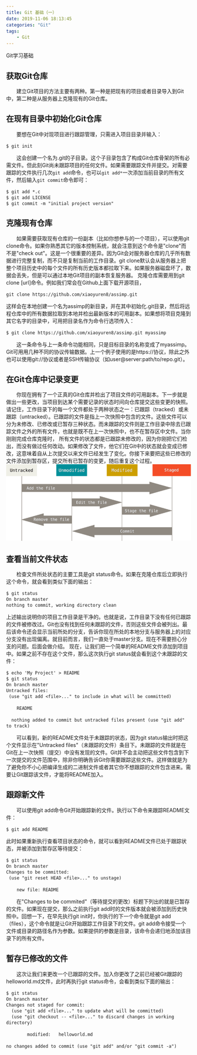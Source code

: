 ```yaml
---
title: Git 基础（一）
date: 2019-11-06 18:13:45
categories: "Git"
tags:
	- Git
---
```

Git学习基础
<!--more-->
## 获取Git仓库
&emsp;&emsp;建立Git项目的方法主要有两种。第一种是把现有的项目或者目录导入到Git中，第二种是从服务器上克隆现有的Git仓库。
## 在现有目录中初始化Git仓库
&emsp;&emsp;要想在Git中对现项目进行跟踪管理，只需进入项目目录并输入：
```
$ git init
```
&emsp;&emsp;这会创建一个名为.git的子目录。这个子目录包含了构成Git仓库骨架的所有必需文件。但此刻Git尚未跟踪项目的任何文件。如果需要跟踪文件并提交。对需要跟踪的文件执行几次`git add`命令，也可以`git add*`一次添加当前目录的所有文件，然后输入`git commit`命令即可：
```
$ git add *.c
$ git add LICENSE
$ git commit -m "initial project version"
```
## 克隆现有仓库
  &emsp;&emsp;如果需要获取现有仓库的一份副本（比如你想参与的一个项目），可以使用git clone命令。如果你熟悉其它的版本控制系统，就会注意到这个命令是"clone"而不是"check out"。这是一个很重要的差异。因为Git会对服务器仓库的几乎所有数据进行完整复制，而不只是复制当前的工作目录。git clone默认会从服务器上把整个项目历史中的每个文件的所有历史版本都拉取下来。如果服务器磁盘坏了，数据会丢失，但是可以通过本地Git项目的副本恢复服务器。
  克隆仓库需要用到git clone [url]命令。例如我们常会在Github上面下载开源项目，
```
git clone https://github.com/xiaoyuren8/assimp.git
```
这样会在本地创建一个名为assimp的新目录，并在其中初始化.git目录，然后将远程仓库中的所有数据拉取到本地并检出最新版本的可用副本。如果想将项目克隆到其它名字的目录中，可用把目录名作为命令行选项传入：
```
$ git clone https://github.com/xiaoyuren8/assimp.git myassimp
```
&emsp;&emsp;这一条命令与上一条命令功能相同，只是目标目录的名称变成了myassimp。
Git可用用几种不同的协议传输数据。上一个例子使用的是https://协议，除此之外也可以使用git://协议或者是SSH传输协议（如user@server:path/to/repo.git）。
## 在Git仓库中记录变更
&emsp;&emsp;你现在拥有了一个正真的Git仓库并检出了项目文件的可用副本。下一步就是做出一些更改，当项目到达某个需要记录的状态时间向仓库提交这些变更的快照。请记住，工作目录下的每一个文件都处于两种状态之一：已跟踪（tracked）或未跟踪（untracked）。已跟踪的文件是指上一次快照中包含的文件。这些文件可以分为未修改、已修改或已暂存三种状态。而未跟踪的文件则是工作目录中除去已跟踪文件之外的所有文件，也就是既不在上一次快照中，也不在暂存区中文件。当你刚刚完成仓库克隆时， 所有文件的状态都是已跟踪未修改的，因为你刚把它们检出，而没有做过任何改动。如果修改了文件，他它们在Git中的状态就会变成已修改，这意味着自从上次提交以来文件已经发生了变化。你接下来要把这些已修改的文件添加到暂存区，提交所有已暂存的变更，随后重复这个过程。
<img src="../image/git/base/lifecycle.png">
## 查看当前文件状态
&emsp;&emsp;检查文件所处状态的主要工具是git status命令。如果在克隆仓库后立即执行这个命令，就会看到类似下面的输出：
```
$ git status
On branch master
nothing to commit, working directory clean
```
  上述输出说明你的项目工作目录是干净的。也就是说，工作目录下没有任何已跟踪的文件被修改过。Git也没有找到任何未跟踪的文件，否则这些文件会被列出。最后该命令还会显示当前所处的分支，告诉你现在所处的本地分支与服务器上的对应分支没有出现偏离。就目前而言，我们一直处于master分支。现在不需要担心分支的问题。后面会做介绍。
  现在，让我们把一个简单的README文件添加到项目中。如果之前不存在这个文件，那么这次执行git status就会看到这个未跟踪的文件：
```
$ echo 'My Project' > README
$ git status
On branch master
Untracked files:
 (use "git add <file>..." to include in what will be committed)
	
 	README

  nothing added to commit but untracked files present (use "git add" to track)
```
&emsp;&emsp;可以看到，新的README文件处于未跟踪的状态，因为git status输出时把这个文件显示在"Untracked files"（未跟踪的文件）条目下。未跟踪的文件就是在Git在上一次快照（提交）中没有发现的文件。Git并不会主动把这些文件包含到下一次提交的文件范围中，除非你明确告诉Git你需要跟踪这些文件。这样做就是为了避免你不小心把编译生成的二进制文件或者其它你不想跟踪的文件包含进来。需要让Git跟踪该文件，才能将README加入。
## 跟踪新文件
&emsp;&emsp;可以使用git add命令Git开始跟踪新的文件。执行以下命令来跟踪README文件：
```
$ git add README
```
此时如果重新执行查看项目状态的命令，就可以看到README文件已处于跟踪状态，并被添加到暂存区等待提交：
```
$ git status
On branch master
Changes to be committed:
 (use "git reset HEAD <file>..." to unstage)

	new file: README

```
&emsp;&emsp;在"Changes to be commited"（等待提交的更改）标题下列出的就是已暂存的文件。如果现在提交，那么之前执行git add时的文件版本就会被添加到历史快照中。回想一下，在早先执行git init时，你执行的下一个命令就是git add （files），这个命令就是让Git开始跟踪工作目录下的文件。git add命令接受一个文件或目录的路径名作为参数。如果提供的参数是目录，该命令会递归地添加该目录下的所有文件。
## 暂存已修改的文件
&emsp;&emsp;这次让我们来更改一个已跟踪的文件。加入你更改了之前已经被Git跟踪的helloworld.md文件，此时再执行git status命令，会看到类似下面的输出：
```
$ git status
On branch master
Changes not staged for commit:
  (use "git add <file>..." to update what will be committed)
  (use "git checkout -- <file>..." to discard changes in working directory)

        modified:   helloworld.md

no changes added to commit (use "git add" and/or "git commit -a")

```
